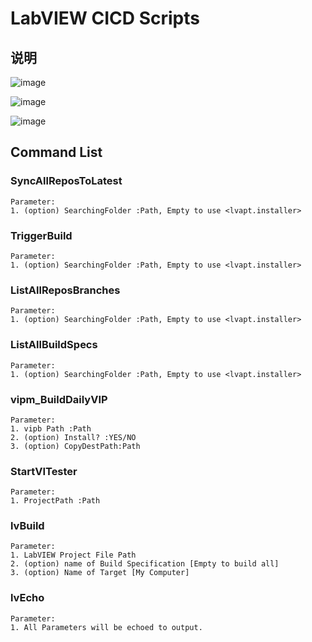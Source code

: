 # LabVIEW CICD Scripts

## 说明

![image](https://user-images.githubusercontent.com/8196752/157785476-ca0301bd-0ad9-42e4-9bef-575c5199a989.png)

![image](https://user-images.githubusercontent.com/8196752/157785543-88407726-50de-4b36-ae82-544353124af5.png)

![image](https://user-images.githubusercontent.com/8196752/157785697-9444d467-aa67-4909-93f2-7af88a48534f.png)


## Command List
### SyncAllReposToLatest
    Parameter:
    1. (option) SearchingFolder :Path, Empty to use <lvapt.installer>
### TriggerBuild
    Parameter:
    1. (option) SearchingFolder :Path, Empty to use <lvapt.installer>
### ListAllReposBranches
    Parameter:
    1. (option) SearchingFolder :Path, Empty to use <lvapt.installer>
### ListAllBuildSpecs
    Parameter:
    1. (option) SearchingFolder :Path, Empty to use <lvapt.installer>

### vipm_BuildDailyVIP
    Parameter:
    1. vipb Path :Path
    2. (option) Install? :YES/NO
    3. (option) CopyDestPath:Path

### StartVITester
    Parameter:
    1. ProjectPath :Path

### lvBuild
    Parameter:
    1. LabVIEW Project File Path
    2. (option) name of Build Specification [Empty to build all]
    3. (option) Name of Target [My Computer]
    

### lvEcho
    Parameter:
    1. All Parameters will be echoed to output.